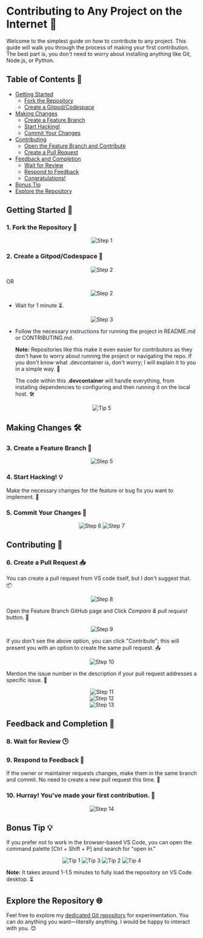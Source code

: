 # Contributing to Any Project on the Internet 🚀

Welcome to the simplest guide on how to contribute to any project. This guide will walk you through the process of making your first contribution. The best part is, you don't need to worry about installing anything like Git, Node.js, or Python.

## Table of Contents 📜

- [Getting Started](#getting-started)
  - [Fork the Repository](#1-fork-the-repository)
  - [Create a Gitpod/Codespace](#2-create-a-gitpodcodespace)
- [Making Changes](#making-changes)
  - [Create a Feature Branch](#3-create-a-feature-branch)
  - [Start Hacking!](#4-start-hacking)
  - [Commit Your Changes](#5-commit-your-changes)
- [Contributing](#contributing)
  - [Open the Feature Branch and Contribute](#6-open-the-feature-branch-and-contribute)
  - [Create a Pull Request](#7-create-a-pull-request)
- [Feedback and Completion](#feedback-and-completion)
  - [Wait for Review](#8-wait-for-review)
  - [Respond to Feedback](#9-respond-to-feedback)
  - [Congratulations!](#10-congratulations)
- [Bonus Tip](#bonus-tip)
- [Explore the Repository](#explore-the-repository)

## Getting Started 🚀

### 1. Fork the Repository 🍴

<div style="text-align: center;">
   <img src="https://github.com/PriyansuMaurya/easy-contribution/assets/101447544/c01c0685-e5b3-4271-b807-48ecf36831ca" alt="Step 1" />
</div>

### 2. Create a Gitpod/Codespace 🚀

<div style="text-align: center;">
   <img src="https://github.com/PriyansuMaurya/easy-contribution/assets/101447544/abfb7d84-fff4-46af-8d18-b8e05c8606f3" alt="Step 2" />
</div>

OR 

<div style="text-align: center;">
   <img src="https://github.com/PriyansuMaurya/easy-contribution/assets/101447544/91ffab20-5273-46d4-b40b-c93e6f73bd6c" alt="Step 2" />
</div>

- Wait for 1 minute ⏳.

<div style="text-align: center;">
   <img src="https://github.com/PriyansuMaurya/easy-contribution/assets/101447544/f17b5a92-a704-4f88-b44b-03e3acea5d4a" alt="Step 3" />
</div>

- Follow the necessary instructions for running the project in README.md or CONTRIBUTING.md.

  **Note:** Repositories like this make it even easier for contributors as they don't have to worry about running the project or navigating the repo. If you don't know what .devcontainer is, don't worry; I will explain it to you in a simple way. 📝

   The code within this **.devcontainer** will handle everything, from installing dependencies to configuring and then running it on the local host. 🛠️

<div style="text-align: center;">
   <img src="https://github.com/PriyansuMaurya/easy-contribution/assets/101447544/93c83b08-3472-471d-8d9f-020a26d8fcaf" alt="Tip 5" />
</div>

## Making Changes 🛠️

### 3. Create a Feature Branch 🌿

<div style="text-align: center;">

   <img src="https://github.com/PriyansuMaurya/easy-contribution/assets/101447544/b2b97fee-2752-42cb-b7cc-48bff571cb0a" alt="Step 5" />
</div>

### 4. Start Hacking! 💡

Make the necessary changes for the feature or bug fix you want to implement. 🚧

### 5. Commit Your Changes 💾

<div style="text-align: center;">

   <img src="https://github.com/PriyansuMaurya/easy-contribution/assets/101447544/2d5e1a72-1bb2-4e4d-8ff9-734fbde1b03c" alt="Step 6" />

   <img src="https://github.com/PriyansuMaurya/easy-contribution/assets/101447544/ace91f3f-3a05-4c4b-b4c5-bc5f13fd3f84" alt="Step 7" />

</div>

## Contributing 🤝

### 6. Create a Pull Request 📥

You can create a pull request from VS code itself, but I don't suggest that. 📦

<div style="text-align: center;">
   <img src="https://github.com/PriyansuMaurya/easy-contribution/assets/101447544/0dc72397-275e-4160-954c-31bab44da70a" alt="Step 8" />
</div>

  Open the Feature Branch GitHub page and Click *Compare & pull request* button. 🚀

<div style="text-align: center;">
   <img src="https://github.com/PriyansuMaurya/easy-contribution/assets/101447544/b615f394-9425-4d94-b325-3336d21f55d1" alt="Step 9" />
</div> 

   If you don't see the above option, you can click "Contribute"; this will present you with an option to create the same pull request. 📤

<div style="text-align: center;">
   <img src="https://github.com/PriyansuMaurya/easy-contribution/assets/101447544/2c96573f-6f9f-4f36-b49e-79879fc75181" alt="Step 10" />
</div>

Mention the issue number in the description if your pull request addresses a specific issue. 📝

<div style="text-align: center;">
   <img src="https://github.com/PriyansuMaurya/easy-contribution/assets/101447544/985d1806-6699-459a-9e01-75663ad67eca" alt="Step 11" />
</div>

<div style="text-align: center;">
   <img src="https://github.com/PriyansuMaurya/easy-contribution/assets/101447544/f1af4bfe-519a-40ec-ab68-ab048efacf02" alt="Step 12" />
</div>

<div style="text-align: center;">
   <img src="https://github.com/PriyansuMaurya/easy-contribution/assets/101447544/86c8c450-9dd1-4b85-9e8c-2bda156f5b8c" alt="Step 13" />
</div>



## Feedback and Completion 🚀

### 8. Wait for Review 🕒

### 9. Respond to Feedback 📣

If the owner or maintainer requests changes, make them in the same branch and commit. No need to create a new pull request this time. 🔄

### 10. Hurray! You've made your first contribution. 🎉

<div style="text-align: center;">
   <img src="https://github.com/PriyansuMaurya/easy-contribution/assets/101447544/a59ffaf4-2b7b-4476-9235-3c80246af89c" alt="Step 14" />
</div>

## Bonus Tip 💡

If you prefer not to work in the browser-based VS Code, you can open the command palette [Ctrl + Shift + P] and search for "open in."

<div style="text-align: center;">

   <img src="https://github.com/PriyansuMaurya/easy-contribution/assets/101447544/c4bb5ccd-1d26-45f3-87cb-9f818bb7a54c" alt="Tip 1" />

   <img src="https://github.com/PriyansuMaurya/easy-contribution/assets/101447544/dbe33f62-cc45-4a51-a0cf-fb69ba7f3fbf" alt="Tip 3" />

   <img src="https://github.com/PriyansuMaurya/easy-contribution/assets/101447544/79ade89e-be35-47a2-902a-0a6b287f8f3a" alt="Tip 2" />

   <img src="https://github.com/PriyansuMaurya/easy-contribution/assets/101447544/be0f98fa-c965-4e3e-99da-cbab52d28953" alt="Tip 4" />

</div>

   **Note:** It takes around 1-1.5 minutes to fully load the repository on VS Code desktop. ⏳

## Explore the Repository 🌐

Feel free to explore my [dedicated Git repository](https://github.com/PriyansuMaurya/play-with-git) for experimentation. You can do anything you want—literally anything. I would be happy to interact with you. 😊
